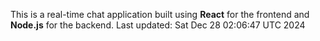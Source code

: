 This is a real-time chat application built using **React** for the frontend and **Node.js** for the backend.
Last updated: Sat Dec 28 02:06:47 UTC 2024

